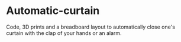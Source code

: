 # Automatic-curtain
Code, 3D prints and a breadboard layout to automatically close one's curtain with the clap of your hands or an alarm. 
